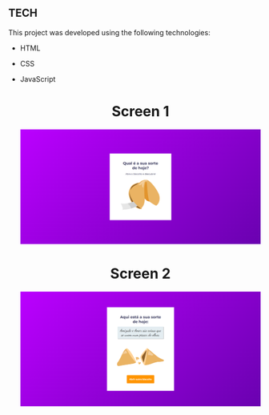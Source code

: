 ## TECH
This project was developed using the following technologies:
- HTML
- CSS
- JavaScript

  <div align="center">
    <h1>Screen 1</h1>
    <img src="assets/screen1.png">
  </div>

  <div align="center">
    <h1>Screen 2</h1>
    <img src="assets/screen2.png">
  </div>

